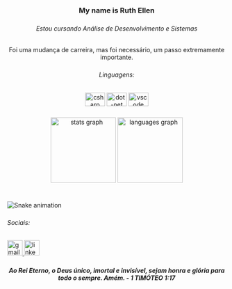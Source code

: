 <h3 align="center">My name is Ruth Ellen</h3>

###

<h6 align="center">Estou cursando Análise de Desenvolvimento e Sistemas</h6>

###

<p align="center">Foi uma mudança de carreira, mas foi necessário, um passo extremamente importante.</p>

###

<h6 align="center">Linguagens:</h6>

###

<div align="center">
  <img src="https://cdn.jsdelivr.net/gh/devicons/devicon/icons/csharp/csharp-original.svg" height="31" width="46" alt="csharp logo"  />
  <img src="https://cdn.jsdelivr.net/gh/devicons/devicon/icons/dot-net/dot-net-original.svg" height="31" width="46" alt="dot-net logo"  />
  <img src="https://cdn.jsdelivr.net/gh/devicons/devicon/icons/vscode/vscode-original.svg" height="31" width="46" alt="vscode logo"  />
</div>

###

<div align="center">
  <img src="https://github-readme-stats.vercel.app/api?hide_title=false&hide_rank=false&show_icons=true&include_all_commits=true&count_private=true&disable_animations=false&theme=dracula&locale=pt-br&hide_border=false&username=SrtaKennedy" height="150" alt="stats graph"  />
  <img src="https://github-readme-stats.vercel.app/api/top-langs?locale=pt-br&hide_title=false&layout=compact&card_width=320&langs_count=5&theme=dracula&hide_border=false&username=SrtaKennedy" height="150" alt="languages graph"  />
</div>

###

<br clear="both">

<img src="https://raw.githubusercontent.com/SrtaKennedy/SrtaKennedy/blob/output/snake.svg" alt="Snake animation" />

###

<h6 align="left">Sociais:</h6>

###

<div align="left">
  <a href="https://mail.google.com/mail/u/2/#inbox" target="_blank">
    <img src="https://img.shields.io/static/v1?message=Gmail&logo=gmail&label=&color=cc1111&logoColor=white&labelColor=&style=plastic" height="35" alt="gmail logo"  />
  </a>
  <a href="https://www.linkedin.com/in/ruth-ellen-9b0572221/" target="_blank">
    <img src="https://img.shields.io/static/v1?message=LinkedIn&logo=linkedin&label=&color=32adfa&logoColor=white&labelColor=&style=plastic" height="35" alt="linkedin logo"  />
  </a>
</div>

###

<h5 align="center">Ao Rei Eterno, o Deus único, imortal e invisível, sejam honra e glória para todo o sempre. Amém. - 1 TIMÓTEO 1:17</h5>

###
